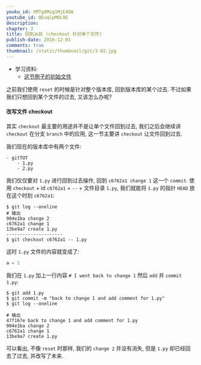 ```yaml
---
youku_id: XMTg0Mzg1MjE4OA
youtube_id: QEuqlpMOL9E
description: 
chapter: 3
title: 回到从前 (checkout 针对单个文件)
publish-date: 2016-12-01
comments: true
thumbnail: /static/thumbnail/git/3-02.jpg
---
```

* 学习资料:
  * [这节例子的初始文件](https://github.com/MorvanZhou/tutorials/blob/master/gitTUT/for_gitTUT_3-2.zip)


之前我们使用 `reset` 的时候是针对整个版本库, 回到版本库的某个过去. 
不过如果我们只想回到某个文件的过去, 又该怎么办呢?

<h4 class="tut-h4-pad" id="checkout">改写文件 checkout</h4>

其实 `checkout` 最主要的用途并不是让单个文件回到过去, 我们之后会继续讲 `checkout`
在分支 `branch` 中的应用, 这一节主要讲 `checkout` 让文件回到过去.

我们现在的版本库中有两个文件:

```
- gitTUT
    - 1.py
    - 2.py
```

我们仅仅要对 `1.py` 进行回到过去操作, 回到 `c6762a1 change 1` 这一个 `commit`.
使用 `checkout` + id `c6762a1` + `--` + 文件目录 `1.py`, 我们就能将 `1.py`
的指针 `HEAD` 放在这个时刻 `c6762a1`:

```shell
$ git log --oneline
# 输出
904e1ba change 2
c6762a1 change 1
13be9a7 create 1.py
---------------------
$ git checkout c6762a1 -- 1.py
```

这时 `1.py` 文件的内容就变成了:

```python
a = 1
```

我们在 `1.py` 加上一行内容 `# I went back to change 1`
然后 `add` 并 `commit` `1.py`:

```shell
$ git add 1.py
$ git commit -m "back to change 1 and add comment for 1.py"
$ git log --oneline

# 输出
47f167e back to change 1 and add comment for 1.py
904e1ba change 2
c6762a1 change 1
13be9a7 create 1.py
```

可以看出, 不像 `reset` 时那样, 我们的 `change 2` 并没有消失, 但是 `1.py` 却已经回去了过去, 并改写了未来.
